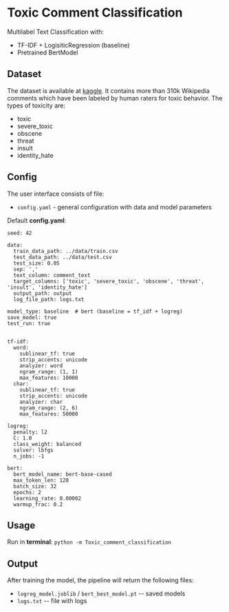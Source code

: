 # Toxic Comment Classification

Multilabel Text Classification with:
- TF-IDF + LogisiticRegression (baseline)
- Pretrained BertModel

## Dataset

The dataset is available at [kaggle](https://www.kaggle.com/competitions/jigsaw-toxic-comment-classification-challenge/data "Toxic Comment Classification Challenge").
It contains more than 310k Wikipedia comments which have been labeled by human raters for toxic behavior. The types of toxicity are:
- toxic
- severe_toxic
- obscene
- threat
- insult
- identity_hate

## Config

The user interface consists of file:
- ```config.yaml``` - general configuration with data and model parameters

Default **config.yaml**:
```
seed: 42

data:
  train_data_path: ../data/train.csv
  test_data_path: ../data/test.csv
  test_size: 0.05
  sep: ','
  text_column: comment_text
  target_columns: ['toxic', 'severe_toxic', 'obscene', 'threat', 'insult', 'identity_hate']
  output_path: output
  log_file_path: logs.txt

model_type: baseline  # bert (baseline = tf_idf + logreg)
save_model: true
test_run: true


tf-idf:
  word:
    sublinear_tf: true
    strip_accents: unicode
    analyzer: word
    ngram_range: (1, 1)
    max_features: 10000
  char:
    sublinear_tf: true
    strip_accents: unicode
    analyzer: char
    ngram_range: (2, 6)
    max_features: 50000

logreg:
  penalty: l2
  C: 1.0
  class_weight: balanced
  solver: lbfgs
  n_jobs: -1

bert:
  bert_model_name: bert-base-cased
  max_token_len: 128
  batch_size: 32
  epochs: 2
  learning_rate: 0.00002
  warmup_frac: 0.2
```

## Usage

Run in **terminal**: ```python -m Toxic_comment_classification```

## Output

After training the model, the pipeline will return the following files:

- ```logreg_model.joblib``` / ```bert_best_model.pt``` -- saved models 
- ```logs.txt``` -- file with logs


